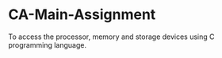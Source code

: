 # CA-Main-Assignment
To access the processor, memory and storage devices using C  programming language. 
